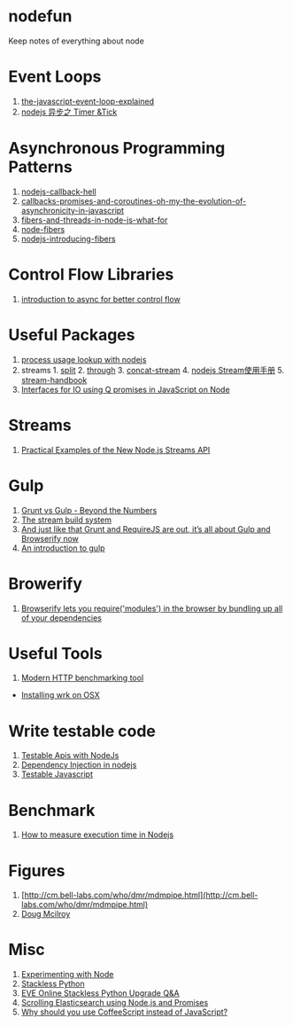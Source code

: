 nodefun
=======

Keep notes of everything about node 

Event Loops
=======
1. [the-javascript-event-loop-explained](http://blog.carbonfive.com/2013/10/27/the-javascript-event-loop-explained/)
2. [nodejs 异步之 Timer &Tick](http://cnodejs.org/topic/4f16442ccae1f4aa2700109b)

Asynchronous Programming Patterns
=======
1. [nodejs-callback-hell](http://www.infoq.com/cn/articles/nodejs-callback-hell)
2. [callbacks-promises-and-coroutines-oh-my-the-evolution-of-asynchronicity-in-javascript](http://www.slideshare.net/domenicdenicola/callbacks-promises-and-coroutines-oh-my-the-evolution-of-asynchronicity-in-javascript)
3. [fibers-and-threads-in-node-js-what-for](http://bjouhier.wordpress.com/2012/03/11/fibers-and-threads-in-node-js-what-for/)
4. [node-fibers](https://github.com/laverdet/node-fibers)
5. [nodejs-introducing-fibers](https://www.eventedmind.com/feed/nodejs-introducing-fibers)

Control Flow Libraries
=======
1. [introduction to async for better control flow](http://www.sebastianseilund.com/nodejs-async-in-practice)

Useful Packages
=======
1. [process usage lookup with nodejs](https://github.com/arunoda/node-usage)
  1. streams
    1. [split](https://www.npmjs.org/package/split)
    2. [through](https://www.npmjs.org/package/through)
    3. [concat-stream](https://www.npmjs.org/package/concat-stream)
    4. [nodejs Stream使用手册](http://my.oschina.net/sundq/blog/192276#OSC_h3_6)
    5. [stream-handbook](https://github.com/substack/stream-handbook)
2. [Interfaces for IO using Q promises in JavaScript on Node](https://github.com/kriskowal/q-io)

Streams
========
1. [Practical Examples of the New Node.js Streams API](http://strongloop.com/strongblog/practical-examples-of-the-new-node-js-streams-api/)

Gulp
=======
1. [Grunt vs Gulp - Beyond the Numbers](http://jaysoo.ca/2014/01/27/gruntjs-vs-gulpjs/)
2. [The stream build system](http://gulpjs.com/)
3. [And just like that Grunt and RequireJS are out, it’s all about Gulp and Browserify now](http://www.100percentjs.com/just-like-grunt-gulp-browserify-now/)
4. [An introduction to gulp](http://slides.com/contra/gulp#/)

Browerify
=======
1. [Browserify lets you require('modules') in the browser by bundling up all of your dependencies](http://browserify.org/)

Useful Tools
=======
1. [Modern HTTP benchmarking tool](https://github.com/wg/wrk)
  - [Installing wrk on OSX](https://github.com/wg/wrk/wiki/Installing-wrk-on-OSX)    

Write testable code
=======
1. [Testable Apis with NodeJs](http://beletsky.net/2014/03/testable-apis-with-node-dot-js.html)
2. [Dependency Injection in nodejs](http://csausdev.wordpress.com/2010/12/17/dependency-injection-in-node-js/)
3. [Testable Javascript](https://docs.google.com/presentation/d/1dp0GOtvl2-pZoxkyzvGvq5zmPdMIDQIBzr2Vv_3JzQo/pub?start=false&loop=false&delayms=3000#slide=id.gd2fff574_0215)

Benchmark
========
1. [How to measure execution time in Nodejs](http://blog.tompawlak.org/measure-execution-time-nodejs-javascript)

Figures
========
1. [http://cm.bell-labs.com/who/dmr/mdmpipe.html](http://cm.bell-labs.com/who/dmr/mdmpipe.html)
2. [Doug Mcilroy](http://www.cs.bell-labs.com/who/doug/index.html)

Misc
=======
1. [Experimenting with Node](https://news.ycombinator.com/item?id=1548321)
2. [Stackless Python](http://www.stackless.com/)
3. [EVE Online Stackless Python Upgrade Q&A](http://www.tentonhammer.com/node/10044)
4. [Scrolling Elasticsearch using Node.js and Promises](http://www.maori.geek.nz/post/scroll_elasticsearch_using_promises_and_node_js)
5. [Why should you use CoffeeScript instead of JavaScript?](http://www.maori.geek.nz/post/why_should_you_use_coffeescript_instead_of_javascript)

